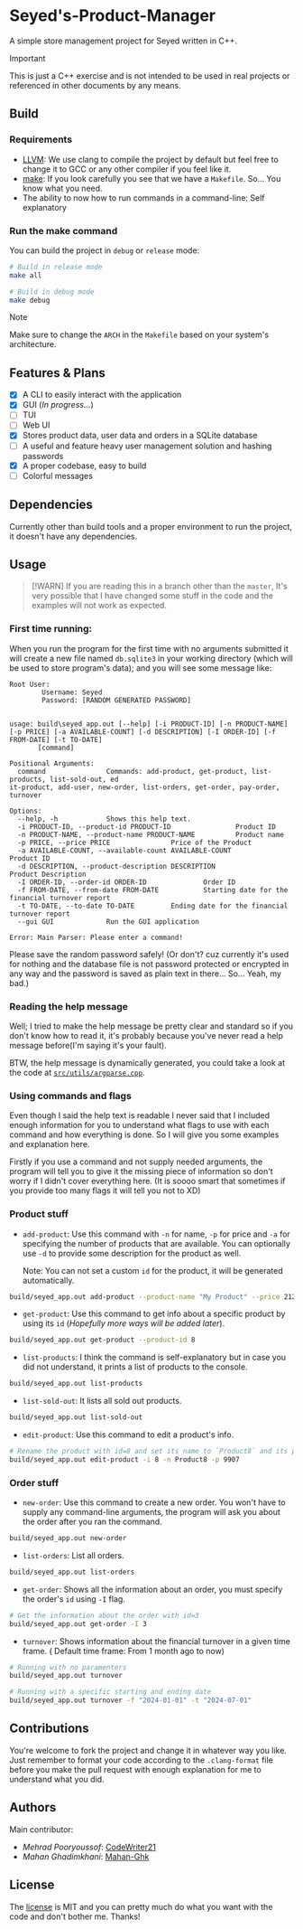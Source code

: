 Seyed's-Product-Manager
=======================
A simple store management project for Seyed written in C++.

> [!IMPORTANT]
> This is just a C++ exercise and is not intended to be used in real projects or referenced in other documents by any means.

Build
-----

### Requirements

+ [LLVM](https://clang.llvm.org/): We use clang to compile the project by default but
  feel free to change it to GCC or any other compiler if you feel like it.
+ [make](https://www.gnu.org/software/make/): If you look carefully you see that we have a `Makefile`.
  So... You know what you need.
+ The ability to now how to run commands in a command-line: Self explanatory

### Run the make command

You can build the project in `debug` or `release` mode:

```bash
# Build in release mode
make all

# Build in debug mode
make debug
```

> [!NOTE]
> Make sure to change the `ARCH` in the `Makefile` based on your system's architecture.

Features & Plans
----------------

+ [x] A CLI to easily interact with the application
+ [x] GUI (_In progress..._)
+ [ ] TUI
+ [ ] Web UI
+ [x] Stores product data, user data and orders in a SQLite database
+ [ ] A useful and feature heavy user management solution and hashing passwords
+ [x] A proper codebase, easy to build
+ [ ] Colorful messages

Dependencies
------------

Currently other than build tools and a proper environment to run the project, it doesn't
have any dependencies.

Usage
-----

> [!WARN]
> If you are reading this in a branch other than the `master`, It's very possible that
> I have changed some stuff in the code and the examples will not work as expected.

### First time running:

When you run the program for the first time with no arguments submitted it will create
a new file named `db.sqlite3` in your working directory (which will be used to store 
program's data); and you will see some message like:
```
Root User:
        Username: Seyed
        Password: [RANDOM GENERATED PASSWORD]


usage: build\seyed_app.out [--help] [-i PRODUCT-ID] [-n PRODUCT-NAME] [-p PRICE] [-a AVAILABLE-COUNT] [-d DESCRIPTION] [-I ORDER-ID] [-f FROM-DATE] [-t TO-DATE]
       [command]

Positional Arguments:
  command               Commands: add-product, get-product, list-products, list-sold-out, ed
it-product, add-user, new-order, list-orders, get-order, pay-order, turnover

Options:
  --help, -h            Shows this help text.
  -i PRODUCT-ID, --product-id PRODUCT-ID                Product ID
  -n PRODUCT-NAME, --product-name PRODUCT-NAME          Product name
  -p PRICE, --price PRICE               Price of the Product
  -a AVAILABLE-COUNT, --available-count AVAILABLE-COUNT         Product ID
  -d DESCRIPTION, --product-description DESCRIPTION             Product Description
  -I ORDER-ID, --order-id ORDER-ID              Order ID
  -f FROM-DATE, --from-date FROM-DATE           Starting date for the financial turnover report
  -t TO-DATE, --to-date TO-DATE         Ending date for the financial turnover report
  --gui GUI             Run the GUI application

Error: Main Parser: Please enter a command!
```


Please save the random password safely! (Or don't? cuz currently it's used for nothing
and the database file is not password protected or encrypted in any way and the password
is saved as plain text in there... So... Yeah, my bad.)

### Reading the help message

Well; I tried to make the help message be pretty clear and standard so if you don't know
how to read it, it's probably because you've never read a help message before(I'm
saying it's your fault).

BTW, the help message is dynamically generated, you could take a look at the code at
[`src/utils/argparse.cpp`](./src/utils/argparse.cpp).

### Using commands and flags

Even though I said the help text is readable I never said that I included enough
information for you to understand what flags to use with each command and how everything
is done. So I will give you some examples and explanation here.

Firstly if you use a command and not supply needed arguments, the program will tell you
to give it the missing piece of information so don't worry if I didn't cover everything
here. (It is soooo smart that sometimes if you provide too many flags it will tell you
not to XD)

### Product stuff

+ `add-product`: Use this command with `-n` for name, `-p` for price and `-a` for
  specifying the number of products that are available. You can optionally use `-d` to
  provide some description for the product as well.

  Note: You can not set a custom `id` for the product, it will be generated automatically.
```bash
build/seyed_app.out add-product --product-name "My Product" --price 2121 --available-count 21 --product-description "In case you couldn't tell, I really like 21 8D"
```
+ `get-product`: Use this command to get info about a specific product by using its
  `id` (_Hopefully more ways will be added later_).
```bash
build/seyed_app.out get-product --product-id 8
```
+ `list-products`: I think the command is self-explanatory but in case you did not
  understand, it prints a list of products to the console.
```bash
build/seyed_app.out list-products
```
+ `list-sold-out`: It lists all sold out products.
```bash
build/seyed_app.out list-sold-out
```
+ `edit-product`: Use this command to edit a product's info.
```bash
# Rename the product with id=8 and set its name to `Product8` and its price to `9908`
build/seyed_app.out edit-product -i 8 -n Product8 -p 9907
```

### Order stuff

+ `new-order`: Use this command to create a new order. You won't have to supply any
  command-line arguments, the program will ask you about the order after you ran the
  command.
```bash
build/seyed_app.out new-order
```
+ `list-orders`: List all orders.
```bash
build/seyed_app.out list-orders
```
+ `get-order`: Shows all the information about an order, you must specify the order's
  `id` using `-I` flag.
```bash
# Get the information about the order with id=3
build/seyed_app.out get-order -I 3
```
+ `turnover`: Shows information about the financial turnover in a given time frame. (
  Default time frame: From 1 month ago to now)
```bash
# Running with no paramenters
build/seyed_app.out turnover

# Running with a specific starting and ending date
build/seyed_app.out turnover -f "2024-01-01" -t "2024-07-01"
```
  
Contributions
-------------

You're welcome to fork the project and change it in whatever way you like. Just remember
to format your code according to the `.clang-format` file before you make the
pull request with enough explanation for me to understand what you did.

Authors
-------

Main contributor:

+ *Mehrad Pooryoussof*: [CodeWriter21](https://GitHub.com/MPCodeWriter21/)
+ *Mahan Ghadimkhani*: [Mahan-Ghk](https://github.com/Mahan-Ghk)

License
-------

The [license](./LICENSE) is MIT and you can pretty much do what you want with the code and don't
bother me. Thanks!
